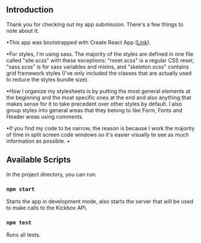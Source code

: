 ## Introduction

Thank you for checking out my app submission. There's a few things 
to note about it:

•This app was bootstrapped with Create React App ([Link](https://github.com/facebook/create-react-app)).

•For styles, I'm using sass. The majority of the styles 
are defined in one file called "site.scss" with these exceptions: "reset.scss" is a 
regular CSS reset, "sass.scss" is for sass variables and mixins,
  and "skeleton.scss" contains grid framework styles (I've only included 
  the classes that are actually used to reduce the styles bundle size).

•How I organize my stylesheets is by putting the most general elements 
at the beginning and the most specific ones at the end and also anything 
that makes sense for it to take precedent over other styles by default. 
I also group styles into general areas that they belong to like Form, 
Fonts and Header areas using comments.

•If you find my code to be narrow, the reason is because I work the majority 
of time in split screen code windows so it's easier visually to see as 
much information as possible.
•

## Available Scripts

In the project directory, you can run:

### `npm start`

Starts the app in development mode, also starts the server that will be used to make calls to the Kickbox API.

### `npm test`

Runs all tests.